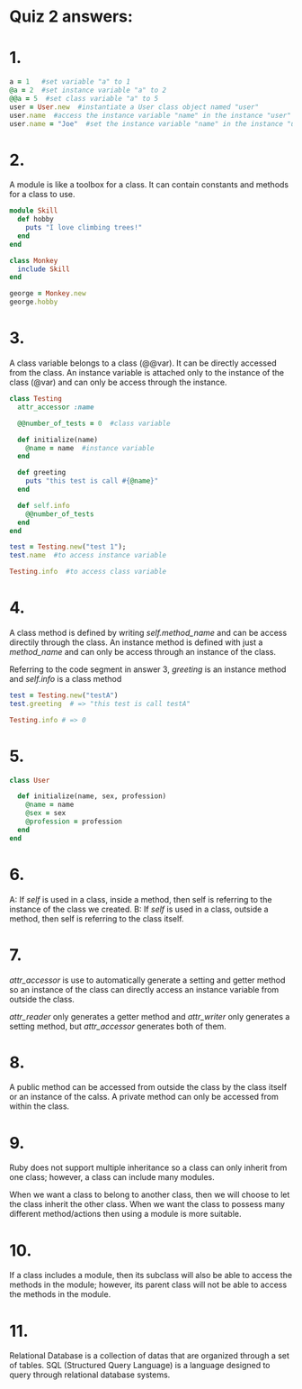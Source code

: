 # Quiz 2 answers:

# 1.
```ruby
a = 1   #set variable "a" to 1
@a = 2  #set instance variable "a" to 2
@@a = 5  #set class variable "a" to 5
user = User.new  #instantiate a User class object named "user"
user.name  #access the instance variable "name" in the instance "user" 
user.name = "Joe"  #set the instance variable "name" in the instance "user" to "Joe"
```

# 2.
A module is like a toolbox for a class. It can contain constants and methods for a class to use.

```ruby
module Skill 
  def hobby
    puts "I love climbing trees!"
  end
end

class Monkey
  include Skill
end

george = Monkey.new
george.hobby
```

# 3.
A class variable belongs to a class (@@var). It can be directly accessed from the class. An instance variable is attached only to the instance of the class (@var) and can only be access through the instance.

```ruby
class Testing
  attr_accessor :name

  @@number_of_tests = 0  #class variable

  def initialize(name)
    @name = name  #instance variable
  end

  def greeting
    puts "this test is call #{@name}"
  end

  def self.info
    @@number_of_tests
  end
end

test = Testing.new("test 1");
test.name  #to access instance variable

Testing.info  #to access class variable
```

# 4.
A class method is defined by writing *self.method_name* and can be access directily through the class. An instance method is defined with just a *method_name* and can only be access through an instance of the class.

Referring to the code segment in answer 3, *greeting* is an instance method and *self.info* is a class method

```ruby
test = Testing.new("testA")
test.greeting  # => "this test is call testA"

Testing.info # => 0
```

# 5.
```ruby
class User

  def initialize(name, sex, profession)
    @name = name
    @sex = sex
    @profession = profession
  end
end
```

# 6.
A: If *self* is used in a class, inside a method, then self is referring to the instance of the class we created.
B: If *self* is used in a class, outside a method, then self is referring to the class itself. 

# 7.
*attr_accessor* is use to automatically generate a setting and getter method so an instance of the class can directly access an instance variable from outside the class. 

*attr_reader* only generates a getter method and *attr_writer* only generates a setting method, but *attr_accessor* generates both of them.

# 8.
A public method can be accessed from outside the class by the class itself or an instance of the calss. A private method can only be accessed from within the class.

# 9.
Ruby does not support multiple inheritance so a class can only inherit from one class; however, a class can include many modules. 

When we want a class to belong to another class, then we will choose to let the class inherit the other class. When we want the class to possess many different method/actions then using a module is more suitable.

# 10.
If a class includes a module, then its subclass will also be able to access the methods in the module; however, its parent class will not be able to access the methods in the module.

# 11.
Relational Database is a collection of datas that are organized through a set of tables. SQL (Structured Query Language) is a language designed to query through relational database systems. 